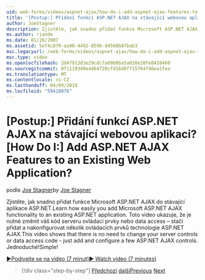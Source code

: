 ```yaml
---
uid: web-forms/videos/aspnet-ajax/how-do-i-add-aspnet-ajax-features-to-an-existing-web-application
title: '[Postup:] Přidání funkcí ASP.NET AJAX na stávající webovou aplikaci? | Dokumenty Microsoft'
author: JoeStagner
description: Zjistěte, jak snadno přidat funkce Microsoft ASP.NET AJAX do stávající aplikace ASP.NET. Toto video ukazuje, že není nutné změnit váš slouží...
ms.author: riande
ms.date: 01/26/2007
ms.assetid: 5ef4c879-aa90-4492-859b-d4568b87bab3
msc.legacyurl: /web-forms/videos/aspnet-ajax/how-do-i-add-aspnet-ajax-features-to-an-existing-web-application
msc.type: video
ms.openlocfilehash: 2d47913d3e29cdc7a69b0ba5a038e20fe0420460
ms.sourcegitcommit: 0f1119340e4464720cfd16d0ff15764746ea1fea
ms.translationtype: MT
ms.contentlocale: cs-CZ
ms.lasthandoff: 04/09/2019
ms.locfileid: "59418076"
---
```

# <a name="how-do-i-add-aspnet-ajax-features-to-an-existing-web-application"></a><span data-ttu-id="d47db-105">[Postup:] Přidání funkcí ASP.NET AJAX na stávající webovou aplikaci?</span><span class="sxs-lookup"><span data-stu-id="d47db-105">[How Do I:] Add ASP.NET AJAX Features to an Existing Web Application?</span></span>

<span data-ttu-id="d47db-106">podle [Joe Stagner](https://github.com/JoeStagner)</span><span class="sxs-lookup"><span data-stu-id="d47db-106">by [Joe Stagner](https://github.com/JoeStagner)</span></span>

<span data-ttu-id="d47db-107">Zjistěte, jak snadno přidat funkce Microsoft ASP.NET AJAX do stávající aplikace ASP.NET.</span><span class="sxs-lookup"><span data-stu-id="d47db-107">Learn how easily you add Microsoft ASP.NET AJAX functionality to an existing ASP.NET application.</span></span> <span data-ttu-id="d47db-108">Toto video ukazuje, že je nutné změnit váš kód serveru ovládací prvky nebo data access – stačí přidat a nakonfigurovat několik ovládacích prvků technologie ASP.NET AJAX.</span><span class="sxs-lookup"><span data-stu-id="d47db-108">This video shows that there is no need to change your server controls or data access code - just add and configure a few ASP.NET AJAX controls.</span></span> <span data-ttu-id="d47db-109">Jednoduché!</span><span class="sxs-lookup"><span data-stu-id="d47db-109">Simple!</span></span>

[<span data-ttu-id="d47db-110">&#9654;Podívejte se na video (7 minut)</span><span class="sxs-lookup"><span data-stu-id="d47db-110">&#9654; Watch video (7 minutes)</span></span>](https://channel9.msdn.com/Blogs/ASP-NET-Site-Videos/how-do-i-add-aspnet-ajax-features-to-an-existing-web-application)

> [!div class="step-by-step"]
> <span data-ttu-id="d47db-111">[Předchozí](how-do-i-make-client-side-network-callbacks-with-aspnet-ajax.md)
> [další](how-do-i-aspnet-ajax-enable-an-existing-web-service.md)</span><span class="sxs-lookup"><span data-stu-id="d47db-111">[Previous](how-do-i-make-client-side-network-callbacks-with-aspnet-ajax.md)
[Next](how-do-i-aspnet-ajax-enable-an-existing-web-service.md)</span></span>
